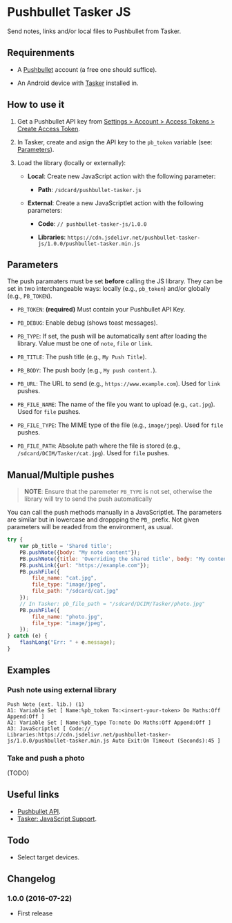 # Pushbullet Tasker JS

Send notes, links and/or local files to Pushbullet from Tasker.

## Requirenments

-  A [Pushbullet](https://www.pushbullet.com/) account (a free one should
   suffice).

-  An Android device with [Tasker][tk-play-store] installed in.

## How to use it

1. Get a Pushbullet API key from [Settings > Account > Access Tokens >
   Create Access Token][pb-settings].

2. In Tasker, create and asign the API key to the `pb_token` variable (see:
   [Parameters](#parameters)).

3. Load the library (locally or externally):

    - **Local**: Create new JavaScript action with the following parameter:

        - **Path**: `/sdcard/pushbullet-tasker.js`

    - **External**: Create a new JavaScriptlet action with the following
      parameters:

        - **Code**: `// pushbullet-tasker-js/1.0.0`

        - **Libraries**: `https://cdn.jsdelivr.net/pushbullet-tasker-js/1.0.0/pushbullet-tasker.min.js`

## Parameters

The push paramaters must be set **before** calling the JS library. They can be
set in two interchangeable ways: locally (e.g., `pb_token`) and/or globally
(e.g., `PB_TOKEN`).

-  `PB_TOKEN`: **(required)** Must contain your Pushbullet API Key.

-  `PB_DEBUG`: Enable debug (shows toast messages).

-  `PB_TYPE`: If set, the push will be automatically sent after loading the
   library. Value must be one of `note`, `file` or `link`.

-  `PB_TITLE`: The push title (e.g., `My Push Title`).

-  `PB_BODY`: The push body (e.g., `My push content.`).

-  `PB_URL`: The URL to send (e.g., `https://www.example.com`). Used for `link`
   pushes.

-  `PB_FILE_NAME`: The name of the file you want to upload (e.g., `cat.jpg`).
   Used for `file` pushes.

-  `PB_FILE_TYPE`: The MIME type of the file (e.g., `image/jpeg`). Used for
   `file` pushes.

-  `PB_FILE_PATH`: Absolute path where the file is stored (e.g.,
   `/sdcard/DCIM/Tasker/cat.jpg`). Used for `file` pushes.

## Manual/Multiple pushes

> **NOTE**: Ensure that the paremeter `PB_TYPE` is not set, otherwise the
> library will try to send the push automatically

You can call the push methods manually in a JavaScriptlet. The parameters are
similar but in lowercase and droppping the `PB_` prefix. Not given parameters
will be readed from the environment, as usual.

```javascript
try {
    var pb_title = 'Shared title';
    PB.pushNote({body: "My note content"});
    PB.pushNote({title: 'Overriding the shared title', body: "My content"});
    PB.pushLink({url: "https://example.com"});
    PB.pushFile({
        file_name: "cat.jpg",
        file_type: "image/jpeg",
        file_path: "/sdcard/cat.jpg"
    });
    // In Tasker: pb_file_path = "/sdcard/DCIM/Tasker/photo.jpg"
    PB.pushFile({
        file_name: "photo.jpg",
        file_type: "image/jpeg",
    });
} catch (e) {
    flashLong("Err: " + e.message);
}
```

## Examples

### Push note using external library

```
Push Note (ext. lib.) (1)
A1: Variable Set [ Name:%pb_token To:<insert-your-token> Do Maths:Off Append:Off ]
A2: Variable Set [ Name:%pb_type To:note Do Maths:Off Append:Off ]
A3: JavaScriptlet [ Code:// Libraries:https://cdn.jsdelivr.net/pushbullet-tasker-js/1.0.0/pushbullet-tasker.min.js Auto Exit:On Timeout (Seconds):45 ]
```

### Take and push a photo

(TODO)

## Useful links

- [Pushbullet API][pb-api-docs].
- [Tasker: JavaScript Support][tk-js-support].

## Todo

- Select target devices.

## Changelog

### 1.0.0 (2016-07-22)

- First release

<!-- references -->

[pb-api-docs]: https://docs.pushbullet.com/
[pb-settings]: https://www.pushbullet.com/#settings
[tk-js-support]: http://tasker.dinglisch.net/userguide/en/javascript.html
[tk-play-store]: https://play.google.com/store/apps/details?id=net.dinglisch.android.taskerm
